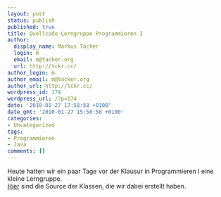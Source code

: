 ```yaml
---
layout: post
status: publish
published: true
title: Quellcode Lerngruppe Programmieren I
author:
  display_name: Markus Tacker
  login: m
  email: m@tacker.org
  url: http://tckr.cc/
author_login: m
author_email: m@tacker.org
author_url: http://tckr.cc/
wordpress_id: 174
wordpress_url: /?p=174
date: '2010-01-27 17:58:58 +0100'
date_gmt: '2010-01-27 15:58:58 +0100'
categories:
- Uncategorized
tags:
- Programmieren
- Java
comments: []
---
```

<p>Heute hatten wir ein paar Tage vor der Klausur in Programmieren I eine kleine Lerngruppe.<br />
<a href="/uploads/2010/01/Lerngruppe-Programmieren-1.zip">Hier</a> sind die Source der Klassen, die wir dabei erstellt haben.</p>
